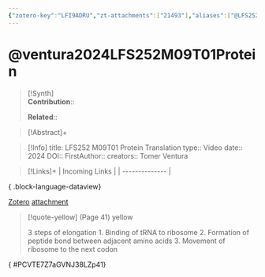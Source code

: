 ```yaml
---
{"zotero-key":"LFI9ADRU","zt-attachments":["21493"],"aliases":["@LFS252 M09T01 Protein Translation"],"keywords":null,"FirstAuthor":"[[ Tomer Ventura]]","tags":["source/video","Uni/LFS252"],"dg-publish":true,"permalink":"/sources/ventura2024-lfs-252-m09-t01-protein/","dgPassFrontmatter":true}
---
```


# @ventura2024LFS252M09T01Protein

>[!Synth]  
>**Contribution**::  
>  
>**Related**:: 
>  

> [!Abstract]+
> 

> [!Info]
> title: LFS252 M09T01 Protein Translation
> type:: Video 
> date:: 2024
> DOI:: 
> FirstAuthor:: 
> creators:: Tomer Ventura

> [!Links]+
>  | Incoming Links |
> | -------------- |
> 
{ .block-language-dataview}


[Zotero](zotero://select/library/items/LFI9ADRU) [attachment](<file:///Users/nathanmaxwell/Zotero/storage/GVNJ38LZ/Ventura%20-%202024%20-%20LFS252%20M09T01%20Protein%20Translation.pdf>)

> [!quote-yellow] (Page 41) yellow
> 
> 3 steps of  elongation  1. Binding of tRNA to ribosome  2. Formation of peptide bond between  adjacent amino acids  3. Movement of ribosome to the next codon
>
{ #PCVTE7Z7aGVNJ38LZp41}





